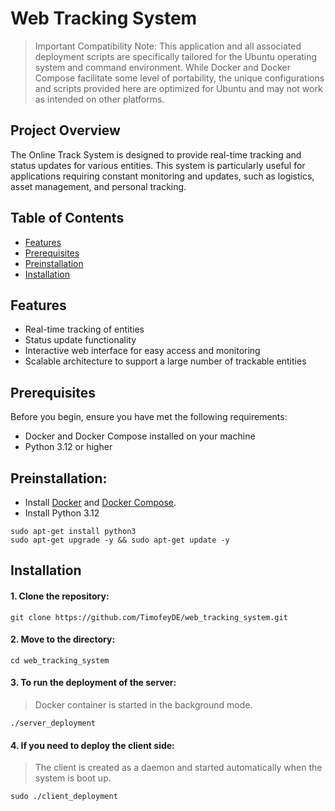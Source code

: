 # Web Tracking System
>Important Compatibility Note: This application and all associated deployment scripts are specifically tailored for the Ubuntu operating system and command environment. While Docker and Docker Compose facilitate some level of portability, the unique configurations and scripts provided here are optimized for Ubuntu and may not work as intended on other platforms.

## Project Overview
The Online Track System is designed to provide real-time tracking and status updates for various entities. This system is particularly useful for applications requiring constant monitoring and updates, such as logistics, asset management, and personal tracking.

## Table of Contents
- [Features](#features)
- [Prerequisites](#prerequisites)
- [Preinstallation](#preinstallation)
- [Installation](#installation)

## Features
- Real-time tracking of entities
- Status update functionality
- Interactive web interface for easy access and monitoring
- Scalable architecture to support a large number of trackable entities

## Prerequisites
Before you begin, ensure you have met the following requirements:
- Docker and Docker Compose installed on your machine
- Python 3.12 or higher

## Preinstallation:
- Install [Docker](https://docs.docker.com/engine/install/ubuntu/) and [Docker Compose](https://docs.docker.com/compose/install/linux/).
- Install Python 3.12
```
sudo apt-get install python3
sudo apt-get upgrade -y && sudo apt-get update -y
```

## Installation
#### 1. Clone the repository:
   ```
   git clone https://github.com/TimofeyDE/web_tracking_system.git
   ```
#### 2. Move to the directory:
   ```
   cd web_tracking_system
   ```
#### 3. To run the deployment of the server:
> Docker container is started in the background mode.
   ```
   ./server_deployment
   ```
#### 4. If you need to deploy the client side:
> The client is created as a daemon and started automatically when the system is boot up.
   ```
   sudo ./client_deployment
   ```

